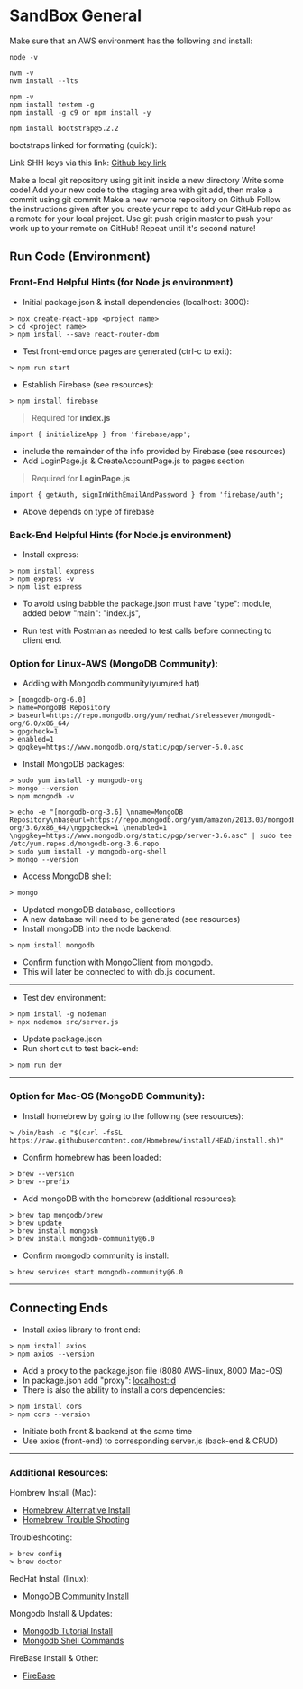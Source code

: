 # SandBox General

Make sure that an AWS environment has the following and install:

```
node -v

nvm -v
nvm install --lts

npm -v
npm install testem -g
npm install -g c9 or npm install -y

npm install bootstrap@5.2.2
```

bootstraps linked for formating (quick!):
<link rel="stylesheet" href="https://cdn.jsdelivr.net/npm/bootstrap@5.2.0/dist/css/bootstrap.min.css" integrity="sha384-gH2yIJqKdNHPEq0n4Mqa/HGKIhSkIHeL5AyhkYV8i59U5AR6csBvApHHNl/vI1Bx" crossorigin="anonymous">

Link SHH keys via this link:
[Github key link](https://gist.github.com/mgordanier/9ef5a570f0710cf53261c73dbca50882)

Make a local git repository using git init inside a new directory
Write some code!
Add your new code to the staging area with git add, then make a commit using git commit
Make a new remote repository on Github
Follow the instructions given after you create your repo to add your GitHub repo as a remote for your local project.
Use git push origin master to push your work up to your remote on GitHub!
Repeat until it's second nature!



## Run Code (Environment)
### Front-End Helpful Hints (for Node.js environment)


- Initial package.json & install dependencies (localhost: 3000):
```
> npx create-react-app <project name>
> cd <project name>
> npm install --save react-router-dom
```
- Test front-end once pages are generated (ctrl-c to exit):
```
> npm run start
```


- Establish Firebase (see resources):
```
> npm install firebase
```
> Required for **index.js**
```
import { initializeApp } from 'firebase/app';
```
- include the remainder of the info provided by Firebase (see resources)
- Add LoginPage.js & CreateAccountPage.js to pages section
> Required for **LoginPage.js**
```
import { getAuth, signInWithEmailAndPassword } from 'firebase/auth';
```
- Above depends on type of firebase



















### Back-End Helpful Hints (for Node.js environment)

- Install express:
```
> npm install express
> npm express -v
> npm list express
```
- To avoid using babble the package.json must have "type": module, added below "main": "index.js",

- Run test with Postman as needed to test calls before connecting to client end.

### Option for Linux-AWS (MongoDB Community):
- Adding with Mongodb community(yum/red hat)
```
> [mongodb-org-6.0]
> name=MongoDB Repository
> baseurl=https://repo.mongodb.org/yum/redhat/$releasever/mongodb-org/6.0/x86_64/
> gpgcheck=1
> enabled=1
> gpgkey=https://www.mongodb.org/static/pgp/server-6.0.asc
```
- Install MongoDB packages:
```
> sudo yum install -y mongodb-org
> mongo --version
> npm mongodb -v
```

```
> echo -e "[mongodb-org-3.6] \nname=MongoDB Repository\nbaseurl=https://repo.mongodb.org/yum/amazon/2013.03/mongodb-org/3.6/x86_64/\ngpgcheck=1 \nenabled=1 \ngpgkey=https://www.mongodb.org/static/pgp/server-3.6.asc" | sudo tee /etc/yum.repos.d/mongodb-org-3.6.repo
> sudo yum install -y mongodb-org-shell
> mongo --version
```

- Access MongoDB shell:
```
> mongo
```
- Updated mongoDB database, collections
- A new database will need to be generated (see resources)
- Install mongoDB into the node backend:
```
> npm install mongodb
```
- Confirm function with MongoClient from mongodb.
- This will later be connected to with db.js document. 

--------------------------------------------------

- Test dev environment:
```
> npm install -g nodeman
> npx nodemon src/server.js
```
- Update package.json
- Run short cut to test back-end:
```
> npm run dev
```


--------------------------------------------------
### Option for Mac-OS (MongoDB Community):
- Install homebrew by going to the following (see resources):
 ```
> /bin/bash -c "$(curl -fsSL https://raw.githubusercontent.com/Homebrew/install/HEAD/install.sh)"
```


- Confirm homebrew has been loaded:
```
> brew --version
> brew --prefix 
```
- Add mongoDB with the homebrew (additional resources):
```
> brew tap mongodb/brew
> brew update
> brew install mongosh
> brew install mongodb-community@6.0
```

- Confirm mongodb community is install: 
```
> brew services start mongodb-community@6.0
```


--------------------------------------------------
## Connecting Ends
- Install axios library to front end:
 ```
> npm install axios
> npm axios --version
```
- Add a proxy to the package.json file (8080 AWS-linux, 8000 Mac-OS)
- In package.json add "proxy": <localhost:id>
- There is also the ability to install a cors dependencies:
 ```
> npm install cors
> npm cors --version
```
- Initiate both front & backend at the same time
- Use axios (front-end) to corresponding server.js (back-end & CRUD)



--------------------------------------------------
### Additional Resources:
Hombrew Install (Mac):
- [Homebrew Alternative Install](https://docs.brew.sh/Installation#alternative-installs)
- [Homebrew Trouble Shooting](https://docs.brew.sh/Troubleshooting)

Troubleshooting:
```
> brew config
> brew doctor
```

RedHat Install (linux):
- [MongoDB Community Install](https://www.mongodb.com/docs/manual/tutorial/install-mongodb-on-red-hat/)

Mongodb Install & Updates:
- [Mongodb Tutorial Install](https://www.mongodb.com/docs/manual/tutorial/install-mongodb-on-os-x/)
- [Mongodb Shell Commands](https://www.mongodb.com/docs/mongodb-shell/write-scripts/)

FireBase Install & Other:
- [FireBase](https://firebase.google.com/)


